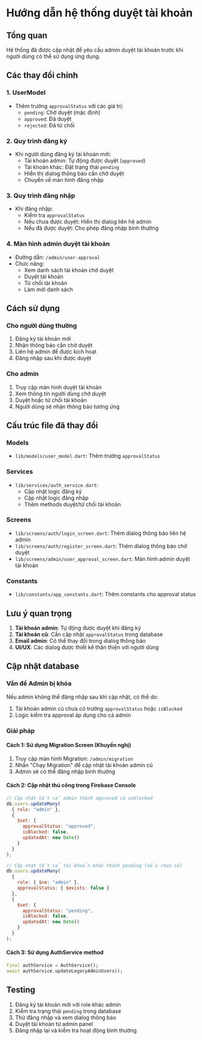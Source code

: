 # Hướng dẫn hệ thống duyệt tài khoản

## Tổng quan
Hệ thống đã được cập nhật để yêu cầu admin duyệt tài khoản trước khi người dùng có thể sử dụng ứng dụng.

## Các thay đổi chính

### 1. UserModel
- Thêm trường `approvalStatus` với các giá trị:
  - `pending`: Chờ duyệt (mặc định)
  - `approved`: Đã duyệt
  - `rejected`: Đã từ chối

### 2. Quy trình đăng ký
- Khi người dùng đăng ký tài khoản mới:
  - Tài khoản admin: Tự động được duyệt (`approved`)
  - Tài khoản khác: Đặt trạng thái `pending`
  - Hiển thị dialog thông báo cần chờ duyệt
  - Chuyển về màn hình đăng nhập

### 3. Quy trình đăng nhập
- Khi đăng nhập:
  - Kiểm tra `approvalStatus`
  - Nếu chưa được duyệt: Hiển thị dialog liên hệ admin
  - Nếu đã được duyệt: Cho phép đăng nhập bình thường

### 4. Màn hình admin duyệt tài khoản
- Đường dẫn: `/admin/user-approval`
- Chức năng:
  - Xem danh sách tài khoản chờ duyệt
  - Duyệt tài khoản
  - Từ chối tài khoản
  - Làm mới danh sách

## Cách sử dụng

### Cho người dùng thường
1. Đăng ký tài khoản mới
2. Nhận thông báo cần chờ duyệt
3. Liên hệ admin để được kích hoạt
4. Đăng nhập sau khi được duyệt

### Cho admin
1. Truy cập màn hình duyệt tài khoản
2. Xem thông tin người dùng chờ duyệt
3. Duyệt hoặc từ chối tài khoản
4. Người dùng sẽ nhận thông báo tương ứng

## Cấu trúc file đã thay đổi

### Models
- `lib/models/user_model.dart`: Thêm trường `approvalStatus`

### Services
- `lib/services/auth_service.dart`: 
  - Cập nhật logic đăng ký
  - Cập nhật logic đăng nhập
  - Thêm methods duyệt/từ chối tài khoản

### Screens
- `lib/screens/auth/login_screen.dart`: Thêm dialog thông báo liên hệ admin
- `lib/screens/auth/register_screen.dart`: Thêm dialog thông báo chờ duyệt
- `lib/screens/admin/user_approval_screen.dart`: Màn hình admin duyệt tài khoản

### Constants
- `lib/constants/app_constants.dart`: Thêm constants cho approval status

## Lưu ý quan trọng

1. **Tài khoản admin**: Tự động được duyệt khi đăng ký
2. **Tài khoản cũ**: Cần cập nhật `approvalStatus` trong database
3. **Email admin**: Có thể thay đổi trong dialog thông báo
4. **UI/UX**: Các dialog được thiết kế thân thiện với người dùng

## Cập nhật database

### Vấn đề Admin bị khóa
Nếu admin không thể đăng nhập sau khi cập nhật, có thể do:
1. Tài khoản admin cũ chưa có trường `approvalStatus` hoặc `isBlocked`
2. Logic kiểm tra approval áp dụng cho cả admin

### Giải pháp

#### Cách 1: Sử dụng Migration Screen (Khuyến nghị)
1. Truy cập màn hình Migration: `/admin/migration`
2. Nhấn "Chạy Migration" để cập nhật tài khoản admin cũ
3. Admin sẽ có thể đăng nhập bình thường

#### Cách 2: Cập nhật thủ công trong Firebase Console
```javascript
// Cập nhật tất cả admin thành approved và unblocked
db.users.updateMany(
  { role: "admin" },
  { 
    $set: { 
      approvalStatus: "approved",
      isBlocked: false,
      updatedAt: new Date()
    } 
  }
);

// Cập nhật tất cả tài khoản khác thành pending (nếu chưa có)
db.users.updateMany(
  { 
    role: { $ne: "admin" },
    approvalStatus: { $exists: false }
  },
  { 
    $set: { 
      approvalStatus: "pending",
      isBlocked: false,
      updatedAt: new Date()
    } 
  }
);
```

#### Cách 3: Sử dụng AuthService method
```dart
final authService = AuthService();
await authService.updateLegacyAdminUsers();
```

## Testing

1. Đăng ký tài khoản mới với role khác admin
2. Kiểm tra trạng thái `pending` trong database
3. Thử đăng nhập và xem dialog thông báo
4. Duyệt tài khoản từ admin panel
5. Đăng nhập lại và kiểm tra hoạt động bình thường
